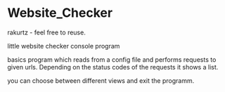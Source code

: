 # Website_Checker
rakurtz - feel free to reuse.

little website checker console program

basics program which reads from a config file and performs requests to given urls. Depending on the status codes of the requests it shows a list.

you can choose between different views and exit the programm.
